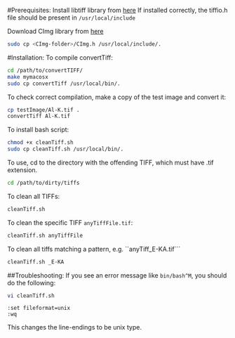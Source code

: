 #Prerequisites:
Install libtiff library from [here](http://download.osgeo.org/libtiff/)
If installed correctly, the tiffio.h file should be present in 
```/usr/local/include```

Download CImg library from [here](http://cimg.eu/download.shtml)
```bash
sudo cp <CImg-folder>/CImg.h /usr/local/include/.
```

#Installation:
To compile convertTiff:
```bash
cd /path/to/convertTIFF/
make mymacosx
sudo cp convertTiff /usr/local/bin/.
```

To check correct compilation, make a copy of the test image and convert it:
```bash
cp testImage/Al-K.tif .
convertTiff Al-K.tif
```

To install bash script:
```bash
chmod +x cleanTiff.sh
sudo cp cleanTiff.sh /usr/local/bin/.
```

To use, cd to the directory with the offending TIFF, which
must have .tif extension. 
```bash
cd /path/to/dirty/tiffs
```

To clean all TIFFs:
```bash
cleanTiff.sh
```

To clean the specific TIFF ```anyTiffFile.tif```:
```bash
cleanTiff.sh anyTiffFile
```

To clean all tiffs matching a pattern, e.g. ``anyTiff_E-KA.tif```
```bash
cleanTiff.sh _E-KA
```

##Troubleshooting:
If you see an error message like ```bin/bash^M```, you should do the 
following:
```bash
vi cleanTiff.sh
```
```vim
:set fileformat=unix
:wq
```
This changes the line-endings to be unix type.
